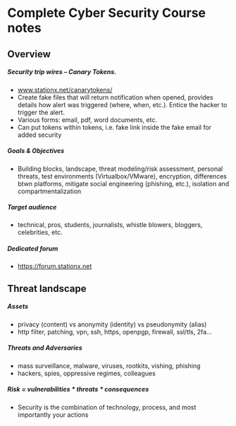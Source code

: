 # Complete Cyber Security Course notes

## Overview

##### Security trip wires – Canary Tokens. 
- www.stationx.net/canarytokens/
- Create fake files that will return notification when opened, provides details how alert was triggered (where, when, etc.). Entice the hacker to trigger the alert.
- Various forms: email, pdf, word documents, etc.
- Can put tokens within tokens, i.e. fake link inside the fake email for added security

##### Goals & Objectives
- Building blocks, landscape, threat modeling/risk assessment, personal threats, test environments (Virtualbox/VMware), encryption, differences btwn platforms, mitigate social engineering (phishing, etc.), isolation and compartmentalization

##### Target audience
- technical, pros, students, journalists, whistle blowers, bloggers, celebrities, etc.

##### Dedicated forum
- https://forum.stationx.net

## Threat landscape

##### Assets
- privacy (content) vs anonymity (identity) vs pseudonymity (alias)
- http filter, patching, vpn, ssh, https, openpgp, firewall, ssl/tls, 2fa…
##### Threats and Adversaries
- mass surveillance, malware, viruses, rootkits, vishing, phishing
- hackers, spies, oppressive regimes, colleagues
##### Risk = vulnerabilities * threats * consequences
- Security is the combination of technology, process, and most importantly your actions

